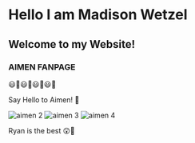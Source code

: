 
<html>
<head>
<title> Page Title </title>
<body>
<h1> Hello I am Madison Wetzel </h1>
<h2> Welcome to my Website! </h2>
<h3> AIMEN FANPAGE </h3>
<p> 😃🤩😃🤩😃🤩😃🤩 </p>
</body>
</head>
</html>
Say Hello to Aimen! 🤗

![aimen 2](https://user-images.githubusercontent.com/110491064/182712657-0ac1fade-6971-405f-a534-003d14a10201.jpg)
![aimen 3](https://user-images.githubusercontent.com/110491064/182938835-f8202542-d2d2-424c-be40-6bab7bea642f.jpg)
![aimen 4](https://user-images.githubusercontent.com/110491064/182938857-2868a0b2-daeb-4b61-bd1d-927ba6f02af9.jpg)

Ryan is the best 😲🦎

